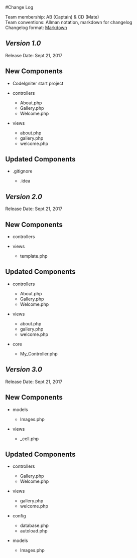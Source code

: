 #Change Log

Team membership:  AB (Captain) & CD (Mate)  
Team conventions: Allman notation, markdown for changelog  
Changelog format: [Markdown](https://github.com/adam-p/markdown-here/wiki/Markdown-Cheatsheet) 

## *Version 1.0*

Release Date: Sept 21, 2017

## New Components

-  CodeIgniter start project


-   controllers

    -   About.php
    -   Gallery.php
    -   Welcome.php
  
-   views
 
    -   about.php
    -   gallery.php
    -   welcome.php
    
## Updated Components

-   .gitignore
    
    -   .idea

## *Version 2.0*

Release Date: Sept 21, 2017

## New Components

-   controllers

  
-   views

    -   template.php
    
## Updated Components

-   controllers

    -   About.php
    -   Gallery.php
    -   Welcome.php
  
-   views
 
    -   about.php
    -   gallery.php
    -   welcome.php

-   core
    -   My_Controller.php

## *Version 3.0*

Release Date: Sept 21, 2017

## New Components
    
- models

    -   Images.php
        
-   views

    -   _cell.php
    
## Updated Components

-   controllers

    -   Gallery.php
    -   Welcome.php
  
-   views
 
    -   gallery.php
    -   welcome.php

-   config
    
    -   database.php
    -   autoload.php
    
-   models

    -   Images.php
   
